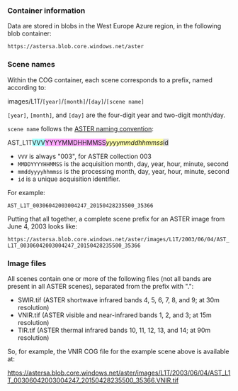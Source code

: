 ### Container information

Data are stored in blobs in the West Europe Azure region, in the following blob container:

`https://astersa.blob.core.windows.net/aster`


### Scene names

Within the COG container, each scene corresponds to a prefix, named according to:

images/L1T/`[year]`/`[month]`/`[day]`/`[scene name]`

`[year]`, `[month]`, and `[day]` are the four-digit year and two-digit month/day.

`scene name` follows the [ASTER naming convention](https://lpdaac.usgs.gov/data/get-started-data/collection-overview/missions/aster-overview/#aster-naming-conventions):

AST_L1T<span style="background-color:#aaffff;">VVV</span><span style="background-color:#ffaaff;">YYYYMMDHHMMSS</span>_<span style="background-color:#ffffaa;">yyyymmddhhmmss</span>_<span style="background-color:#dddddd;">id</span>

* `VVV` is always "003", for ASTER collection 003
* `MMDDYYYYHHMMSS` is the acquisition month, day, year, hour, minute, second
* `mmddyyyyhhmmss` is the processing month, day, year, hour, minute, second
* `id` is a unique acquisition identifier.

For example:

`AST_L1T_00306042003004247_20150428235500_35366`

Putting that all together, a complete scene prefix for an ASTER image from June 4, 2003 looks like:

`https://astersa.blob.core.windows.net/aster/images/L1T/2003/06/04/AST_L1T_00306042003004247_20150428235500_35366`


### Image files

All scenes contain one or more of the following files (not all bands are present in all ASTER scenes), separated from the prefix with ".":

* SWIR.tif (ASTER shortwave infrared bands 4, 5, 6, 7, 8, and 9; at 30m resolution)
* VNIR.tif (ASTER visible and near-infrared bands 1, 2, and 3; at 15m resolution)
* TIR.tif (ASTER thermal infrared bands 10, 11, 12, 13, and 14; at 90m resolution)

So, for example, the VNIR COG file for the example scene above is available at:

https://astersa.blob.core.windows.net/aster/images/L1T/2003/06/04/AST_L1T_00306042003004247_20150428235500_35366.VNIR.tif